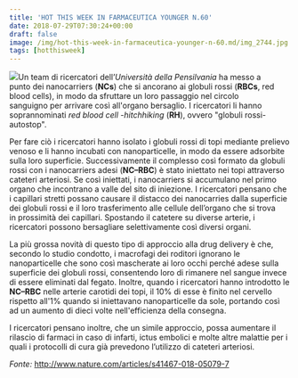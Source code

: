 ```yaml
---
title: 'HOT THIS WEEK IN FARMACEUTICA YOUNGER N.60'
date: 2018-07-29T07:30:24+00:00
draft: false
image: /img/hot-this-week-in-farmaceutica-younger-n-60.md/img_2744.jpg
tags: [hotthisweek]
---
```


![](/img/hot-this-week-in-farmaceutica-younger-n-60.md/img_2744.jpg)Un team di ricercatori dell’_Università della Pensilvania_ ha messo a punto dei nanocarriers (**NCs**) che si ancorano ai globuli rossi (**RBCs**, red blood cells), in modo da sfruttare un loro passaggio nel circolo sanguigno per arrivare così all'organo bersaglio. I ricercatori li hanno soprannominati _red blood cell -hitchhiking_ (**RH**), ovvero "globuli rossi-autostop".

Per fare ciò i ricercatori hanno isolato i globuli rossi di topi mediante prelievo venoso e li hanno incubati con nanoparticelle, in modo da essere adsorbite sulla loro superficie. Successivamente il complesso così formato da globuli rossi con i nanocarriers adesi (**NC–RBC**) è stato iniettato nei topi attraverso cateteri arteriosi. Se così iniettati, i nanocarriers si accumulano nel primo organo che incontrano a valle del sito di iniezione. I ricercatori pensano che i capillari stretti possano causare il distacco dei nanocarries dalla superficie dei globuli rossi e il loro trasferimento alle cellule dell’organo che si trova in prossimità dei capillari. Spostando il catetere su diverse arterie, i ricercatori possono bersagliare selettivamente così diversi organi.

La più grossa novità di questo tipo di approccio alla drug delivery è che, secondo lo studio condotto, i macrofagi dei roditori ignorano le nanoparticelle che sono così mascherate ai loro occhi perché adese sulla superficie dei globuli rossi, consentendo loro di rimanere nel sangue invece di essere eliminati dal fegato. Inoltre, quando i ricercatori hanno introdotto le **NC–RBC** nelle arterie carotidi dei topi, il 10% di esse è finito nel cervello rispetto all'1% quando si iniettavano nanoparticelle da sole, portando così ad un aumento di dieci volte nell'efficienza della consegna.

I ricercatori pensano inoltre, che un simile approccio, possa aumentare il rilascio di farmaci in caso di infarti, ictus embolici e molte altre malattie per i quali i protocolli di cura già prevedono l’utilizzo di cateteri arteriosi.

_Fonte:_ http://www.nature.com/articles/s41467-018-05079-7